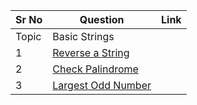 | Sr No | Question                                                                             | Link |
| ----- | ------------------------------------------------------------------------------------ | ---- |
| Topic | Basic Strings                                                                        |      |
| 1     | [Reverse a String](https://www.naukri.com/code360/problems/string-reverse_3210207)   |
| 2     | [Check Palindrome](https://www.naukri.com/code360/problems/string-palindrome_624944) |
| 3     | [Largest Odd Number](https://leetcode.com/problems/largest-odd-number-in-string)     |
